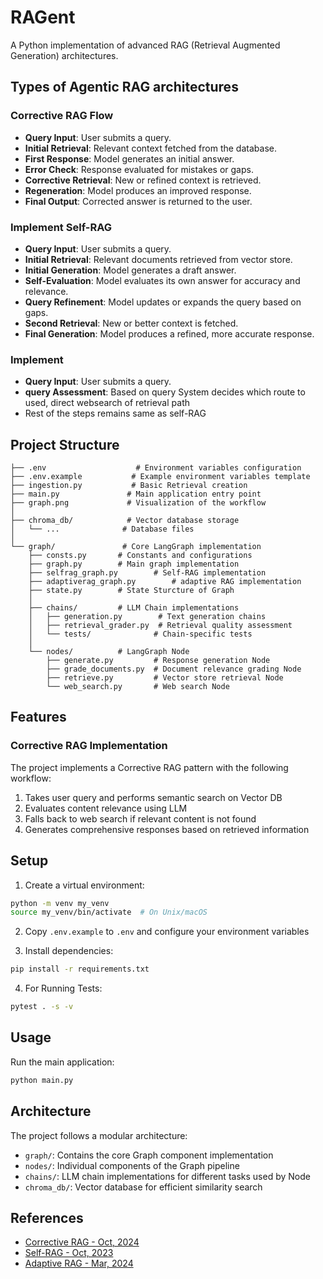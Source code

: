 # RAGent
A Python implementation of advanced RAG (Retrieval Augmented Generation) architectures.


## Types of Agentic RAG architectures
### Corrective RAG Flow
- **Query Input**: User submits a query.
- **Initial Retrieval**: Relevant context fetched from the database.
- **First Response**: Model generates an initial answer.
- **Error Check**: Response evaluated for mistakes or gaps.
- **Corrective Retrieval**: New or refined context is retrieved.
- **Regeneration**: Model produces an improved response.
- **Final Output**: Corrected answer is returned to the user.

### Implement Self-RAG
- **Query Input**: User submits a query.
- **Initial Retrieval**: Relevant documents retrieved from vector store.
- **Initial Generation**: Model generates a draft answer.
- **Self-Evaluation**: Model evaluates its own answer for accuracy and relevance.
- **Query Refinement**: Model updates or expands the query based on gaps.
- **Second Retrieval**: New or better context is fetched.
- **Final Generation**: Model produces a refined, more accurate response.

### Implement 
- **Query Input**: User submits a query.
- **query Assessment**: Based on query System decides which route to used, direct websearch of retrieval path
- Rest of the steps remains same as self-RAG



## Project Structure

```
├── .env                    # Environment variables configuration
├── .env.example           # Example environment variables template
├── ingestion.py           # Basic Retrieval creation
├── main.py               # Main application entry point
├── graph.png             # Visualization of the workflow
│
├── chroma_db/            # Vector database storage
│   └── ...              # Database files
│
└── graph/               # Core LangGraph implementation
    ├── consts.py       # Constants and configurations
    ├── graph.py        # Main graph implementation
    ├── selfrag_graph.py        # Self-RAG implementation
    ├── adaptiverag_graph.py        # adaptive RAG implementation
    ├── state.py        # State Sturcture of Graph
    │
    ├── chains/         # LLM Chain implementations
    │   ├── generation.py        # Text generation chains
    │   ├── retrieval_grader.py  # Retrieval quality assessment
    │   └── tests/              # Chain-specific tests
    │
    └── nodes/          # LangGraph Node 
        ├── generate.py         # Response generation Node
        ├── grade_documents.py  # Document relevance grading Node
        ├── retrieve.py         # Vector store retrieval Node
        └── web_search.py       # Web search Node 
```

## Features

### Corrective RAG Implementation
The project implements a Corrective RAG pattern with the following workflow:
1. Takes user query and performs semantic search on Vector DB
2. Evaluates content relevance using LLM
3. Falls back to web search if relevant content is not found
4. Generates comprehensive responses based on retrieved information

## Setup

1. Create a virtual environment:
```bash
python -m venv my_venv
source my_venv/bin/activate  # On Unix/macOS
```

2. Copy `.env.example` to `.env` and configure your environment variables

3. Install dependencies:
```bash
pip install -r requirements.txt
```

4. For Running Tests:
```bash
pytest . -s -v
```
## Usage

Run the main application:
```bash
python main.py
```

## Architecture

The project follows a modular architecture:
- `graph/`: Contains the core Graph component implementation
- `nodes/`: Individual components of the Graph pipeline
- `chains/`: LLM chain implementations for different tasks used by Node
- `chroma_db/`: Vector database for efficient similarity search


## References
- [Corrective RAG - Oct, 2024](https://arxiv.org/pdf/2401.15884)
- [Self-RAG - Oct, 2023](https://arxiv.org/pdf/2310.11511)
- [Adaptive RAG - Mar, 2024](https://arxiv.org/pdf/2403.14403)